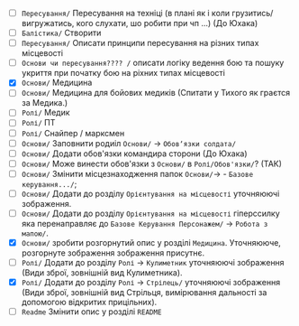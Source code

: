- [ ] `Пересування/` Пересування на техніці (в плані як і коли грузитись/вигружатись, кого слухати, шо робити при чп ...)  (До Юхака)
- [ ] `Балістика/` Створити
- [ ] `Пересування/` Описати принципи пересування на різних типах місцевості
- [ ] `Основи чи пересування???? /` описати логіку ведення бою та пошуку укриття при початку бою на ріхних типах місцевості
- [x] `Основи/` Медицина
- [ ] `Основи/` Медицина для бойових медиків (Спитати у Тихого як граєтся за Медика.)
- [ ] `Ролі/` Медик
- [ ] `Ролі/` ПТ
- [ ] `Ролі/` Снайпер / марксмен
- [ ] `Основи/` Заповнити родиіл `Основи/` -> `Обовʼязки солдата/`
- [ ] `Основи/` Додати обов'язки командира сторони (До Юхака)
- [ ] `Основи/` Може винести обов'язки з `Основи/` в `Ролі/Обов'язки/`? (ТАК)
- [ ] `Основи/` Змінити місцезнаходження папок `Основи/`-> - `Базове керування.../`; 
- [ ] `Основи/` Додати до розділу `Орієнтування на місцевості` уточняюючі зображення.
- [ ] `Основи/` Додати до розділу `Орієнтування на місцевості` гіперссилку яка перенаправляє до `Базове Керування Персонажем/` -> `Робота з мапою/`.
- [x] `Основи/` зробити розгорнутий опис у розділі `Медицина`. Уточняююче, розгорнуте зображення зображення присутнє.
- [ ] `Ролі/` Додати до розділу `Ролі` -> `Кулиметник` уточняюючі зображення (Види зброї, зовнішній вид Кулиметника).
- [x] `Ролі/` Додати до розділу `Ролі` -> `Стрілець/` уточняюючі зображення (Види зброї, зовнішній вид Стрільця, вимірювання дальності за допомогою відкритих прицільних).
- [ ] `Readme` Змінити опис у розділі `README`
